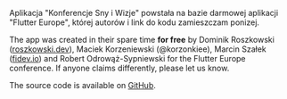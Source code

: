 Aplikacja "Konferencje Sny i Wizje" powstała na bazie darmowej aplikacji "Flutter Europe", której autorów i link do kodu zamieszczam ponizej.

The app was created in their spare time **for free** by Dominik Roszkowski ([roszkowski.dev](https://roszkowski.dev/)), Maciek Korzeniewski (@korzonkiee), Marcin Szałek ([fidev.io](https://fidev.io/)) and Robert Odrowąż-Sypniewski for the Flutter Europe conference. If anyone claims differently, please let us know.

The source code is available on [GitHub](https://github.com/FlutterEurope/conference2020/).
